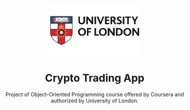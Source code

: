 <div align="center"><img src="UOLLogo.png" alt="University of London Logo" title="University of London" width="50%"/></div>
<h1 align="center">Crypto Trading App</h1>
<p align="center">Project of Object-Oriented Programming course offered by Coursera and authorized by University of London.</p>
